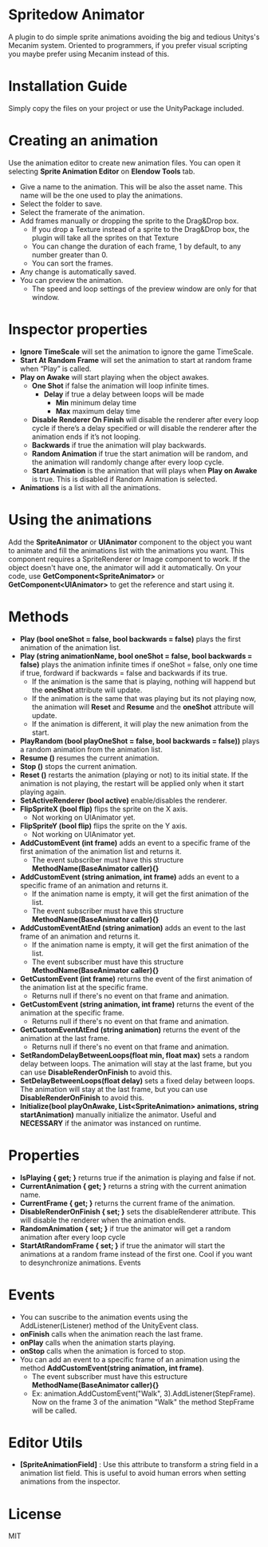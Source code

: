 # Spritedow Animator
A plugin to do simple sprite animations avoiding the big and tedious Unitys's Mecanim system.
Oriented to programmers, if you prefer visual scripting you maybe prefer using Mecanim instead of this.

# Installation Guide
Simply copy the files on your project or use the UnityPackage included.

# Creating an animation
Use the animation editor to create new animation files. You can open it selecting **Sprite Animation Editor** on **Elendow Tools** tab.
- Give a name to the animation. This will be also the asset name. This name will be the one used to play the animations.
- Select the folder to save.
- Select the framerate of the animation.
- Add frames manually or dropping the sprite to the Drag&Drop box.
  - If you drop a Texture instead of a sprite to the Drag&Drop box, the plugin will take all the sprites on that Texture
  - You can change the duration of each frame, 1 by default, to any number greater than 0.
  - You can sort the frames.
- Any change is automatically saved.
- You can preview the animation.
  - The speed and loop settings of the preview window are only for that window.

# Inspector properties
- **Ignore TimeScale** will set the animation to ignore the game TimeScale.
- **Start At Random Frame** will set the animation to start at random frame when “Play” is called.
- **Play on Awake** will start playing when the object awakes.
  - **One Shot** if false the animation will loop infinite times.
    - **Delay** if true a delay between loops will be made
      - **Min** minimum delay time
      - **Max** maximum delay time
  - **Disable Renderer On Finish** will disable the renderer after every loop cycle if there’s a delay specified or will disable the renderer after the animation ends if it’s not looping.
  - **Backwards** if true the animation will play backwards.
  - **Random Animation** if true the start animation will be random, and the animation will randomly change after every loop cycle.
  - **Start Animation** is the animation that will plays when **Play on Awake** is true. This is disabled if Random Animation is selected.
- **Animations** is a list with all the animations.

# Using the animations
Add the **SpriteAnimator** or **UIAnimator** component to the object you want to animate and fill the animations list with the animations you want.
This component requires a SpriteRenderer or Image component to work. If the object doesn't have one, the animator will add it automatically.
On your code, use **GetComponent\<SpriteAnimator\>** or **GetComponent\<UIAnimator\>** to get the reference and start using it.

# Methods
- **Play (bool oneShot = false, bool backwards = false)** plays the first animation of the animation list.
- **Play (string animationName, bool oneShot = false, bool backwards = false)** plays the animation infinite times if oneShot = false, only one time if true, fordward if backwards = false and backwards if its true.
  * If the animation is the same that is playing, nothing will happend but the **oneShot** attribute will update.
  * If the animation is the same that was playing but its not playing now, the animation will **Reset** and **Resume** and the **oneShot** attribute will update.
  * If the animation is different, it will play the new animation from the start.
- **PlayRandom (bool playOneShot = false, bool backwards = false))** plays a random animation from the animation list.
- **Resume ()** resumes the current animation.
- **Stop ()** stops the current animation.
- **Reset ()** restarts the animation (playing or not) to its initial state. If the animation is not playing, the restart will be applied only when it start playing again.
- **SetActiveRenderer (bool active)** enable/disables the renderer.
- **FlipSpriteX (bool flip)** flips the sprite on the X axis.
  * Not working on UIAnimator yet.
- **FlipSpriteY (bool flip)** flips the sprite on the Y axis.
  * Not working on UIAnimator yet.
- **AddCustomEvent (int frame)** adds an event to a specific frame of the first animation of the animation list and returns it.
    * The event subscriber must have this structure **MethodName(BaseAnimator caller){}**
- **AddCustomEvent (string animation, int frame)** adds an event to a specific frame of an animation and returns it.
  * If the animation name is empty, it will get the first animation of the list.
  * The event subscriber must have this structure **MethodName(BaseAnimator caller){}**
- **AddCustomEventAtEnd (string animation)** adds an event to the last frame of an animation and returns it.
  * If the animation name is empty, it will get the first animation of the list.
  * The event subscriber must have this structure **MethodName(BaseAnimator caller){}**
- **GetCustomEvent (int frame)** returns the event of the first animation of the animation list at the specific frame.
  * Returns null if there's no event on that frame and animation.
- **GetCustomEvent (string animation, int frame)** returns the event of the animation at the specific frame.
  * Returns null if there's no event on that frame and animation.
- **GetCustomEventAtEnd (string animation)** returns the event of the animation at the last frame.
  * Returns null if there's no event on that frame and animation.
- **SetRandomDelayBetweenLoops(float min, float max)** sets a random delay between loops. The animation will stay at the last frame, but you can use **DisableRenderOnFinish** to avoid this.
- **SetDelayBetweenLoops(float delay)** sets a fixed delay between loops. The animation will stay at the last frame, but you can use **DisableRenderOnFinish** to avoid this.
- **Initialize(bool playOnAwake, List\<SpriteAnimation\> animations, string startAnimation)** manually initialize the animator. Useful and **NECESSARY** if the animator was instanced on runtime.

# Properties
- **IsPlaying { get; }** returns true if the animation is playing and false if not.
- **CurrentAnimation { get; }** returns a string with the current animation name.
- **CurrentFrame { get; }** returns the current frame of the animation.
- **DisableRenderOnFinish { set; }** sets the disableRenderer attribute. This will disable the renderer when the animation ends.
- **RandomAnimation { set; }** if true the animator will get a random animation after every loop cycle
- **StartAtRandomFrame { set; }** if true the animator will start the animations at a random frame instead of the first one. Cool if you want to desynchronize animations.
Events

# Events
- You can suscribe to the animation events using the AddListener(Listener) method of the UnityEvent class.
- **onFinish** calls when the animation reach the last frame.
- **onPlay** calls when the animation starts playing.
- **onStop** calls when the animation is forced to stop.
- You can add an event to a specific frame of an animation using the method **AddCustomEvent(string animation, int frame)**.
  * The event subscriber must have this estructure **MethodName(BaseAnimator caller){}**
  * Ex: animation.AddCustomEvent("Walk", 3).AddListener(StepFrame). Now on the frame 3 of the animation "Walk" the method StepFrame will be called.

# Editor Utils
- **[SpriteAnimationField]** : Use this attribute to transform a string field in a animation list field. This is useful to avoid human errors when setting animations from the inspector.

# License
MIT
